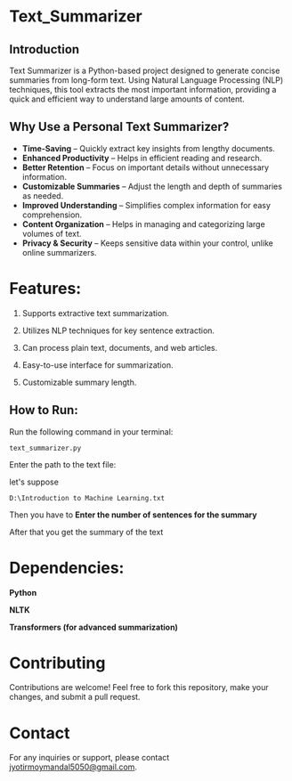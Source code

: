 # Text_Summarizer
## Introduction

Text Summarizer is a Python-based project designed to generate concise summaries from long-form text. Using Natural Language Processing (NLP) techniques, this tool extracts the most important information, providing a quick and efficient way to understand large amounts of content.


## Why Use a Personal Text Summarizer?
- **Time-Saving** – Quickly extract key insights from lengthy documents.  
- **Enhanced Productivity** – Helps in efficient reading and research.  
- **Better Retention** – Focus on important details without unnecessary information.  
- **Customizable Summaries** – Adjust the length and depth of summaries as needed.  
- **Improved Understanding** – Simplifies complex information for easy comprehension.  
- **Content Organization** – Helps in managing and categorizing large volumes of text.  
- **Privacy & Security** – Keeps sensitive data within your control, unlike online summarizers.  

# Features:

1. Supports extractive text summarization.

2. Utilizes NLP techniques for key sentence extraction.

3. Can process plain text, documents, and web articles.

4. Easy-to-use interface for summarization.

5. Customizable summary length.



## How to Run:

Run the following command in your terminal:


```text_summarizer.py```

Enter the path to the text file: 

let's suppose

```D:\Introduction to Machine Learning.txt```

Then you have to **Enter the number of sentences for the summary** 

After that you get the summary of the text


# Dependencies:

**Python** 

**NLTK**

**Transformers (for advanced summarization)**

# Contributing

Contributions are welcome! Feel free to fork this repository, make your changes, and submit a pull request.

# Contact

For any inquiries or support, please contact jyotirmoymandal5050@gmail.com.


